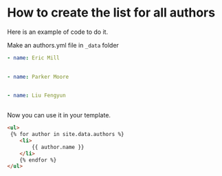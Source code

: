 # How to create the list for all authors

Here is an example of code to do it.

Make an authors.yml file in `_data` folder

```yml
- name: Eric Mill
  

- name: Parker Moore
  

- name: Liu Fengyun
  
```

Now you can use it in your template.

```html
<ul>
 {% for author in site.data.authors %}
    <li>
        {{ author.name }}
    </li>
    {% endfor %}
</ul>
```
